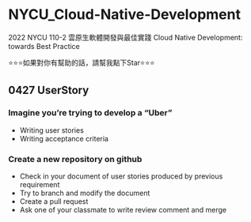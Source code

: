 # NYCU_Cloud-Native-Development
2022 NYCU 110-2 雲原生軟體開發與最佳實踐 Cloud Native Development: towards Best Practice

⭐⭐⭐如果對你有幫助的話，請幫我點下Star⭐⭐⭐

## 0427 UserStory
### Imagine you’re trying to develop a “Uber”
- Writing user stories
- Writing acceptance criteria
### Create a new repository on github
- Check in your document of user stories produced by previous requirement
- Try to branch and modify the document
- Create a pull request
- Ask one of your classmate to write review comment and merge

